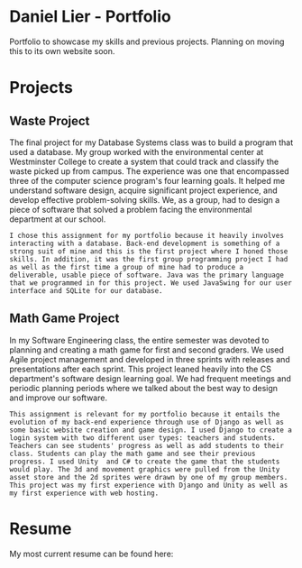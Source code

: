 # Daniel Lier - Portfolio
Portfolio to showcase my skills and previous projects. Planning on moving this to its own website soon.

<h1>Projects</h1>
<h2>Waste Project</h2>
  The final project for my Database Systems class was to build a program that used a database. My group worked with the environmental center at Westminster College to create a system that could track and classify the waste picked up from campus. The experience was one that encompassed three of the computer science program's four learning goals. It helped me understand software design, acquire significant project experience, and develop effective problem-solving skills. We, as a group, had to design a piece of software that solved a problem facing the environmental department at our school. 

	I chose this assignment for my portfolio because it heavily involves interacting with a database. Back-end development is something of a strong suit of mine and this is the first project where I honed those skills. In addition, it was the first group programming project I had as well as the first time a group of mine had to produce a deliverable, usable piece of software. Java was the primary language that we programmed in for this project. We used JavaSwing for our user interface and SQLite for our database.

<h2>Math Game Project</h2>
  In my Software Engineering class, the entire semester was devoted to planning and creating a math game for first and second graders. We used Agile project management and developed in three sprints with releases and presentations after each sprint. This project leaned heavily into the CS department's software design learning goal. We had frequent meetings and periodic planning periods where we talked about the best way to design and improve our software. 

	This assignment is relevant for my portfolio because it entails the evolution of my back-end experience through use of Django as well as some basic website creation and game design. I used Django to create a login system with two different user types: teachers and students. Teachers can see students' progress as well as add students to their class. Students can play the math game and see their previous progress. I used Unity  and C# to create the game that the students would play. The 3d and movement graphics were pulled from the Unity asset store and the 2d sprites were drawn by one of my group members. This project was my first experience with Django and Unity as well as my first experience with web hosting.
  
<h1>Resume</h1>
My most current resume can be found here: 
